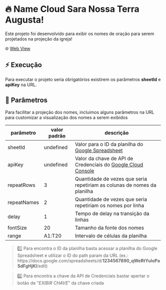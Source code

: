 # 🔥 Name Cloud Sara Nossa Terra Augusta!

Este projeto foi desenvolvido para exibir os nomes de oração para serem projetados na projeção da igreja!

🌐 [Web View](https://sntaugusta.github.io/name-cloud/)

## ⚡ Execução
Para executar o projeto seria obrigatórios existirem os parâmetros **sheetId** e **apiKey** na URL.

## 🔗 Parâmetros
Para facilitar a projeção dos nomes, incluimos alguns parâmetros na URL para customizar a visualização dos nomes a serem exibidos

| parâmetro   | valor padrão | descrição
| -           | -            | - 
| sheetId     | undefined    | Valor para o ID da planilha do [Google Spreadsheet](https://spreadsheets.google.com/)
| apiKey      | undefined    | Valor da chave de API de Credenciais do [Google Cloud Console](https://console.cloud.google.com/apis/credentials)
| repeatRows  | 3            | Quantidade de vezes que seria repetiriam as colunas de nomes da planilha
| repeatNames | 2            | Quantidade de vezes que seria repetiriam os nomes por linha
| delay       | 1            | Tempo de delay na transição da linhas
| fontSize    | 20           | Tamanho da fonte dos nomes
| range       | A1:T20       | Intervalo de células da planilha

> 1️⃣ Para encontra o ID da planilha basta acessar a planilha do Google Spreadsheet e utilizar o ID do path param da URL (ex.: https:\/\/docs.google.com/spreadsheets/d/**1234567890_qWeRtYuIoPaSdFgHjKl**/edit)

> 2️⃣ Para encontra a chave da API de Credenciais bastar apertar o botão de "*EXIBIR CHAVE*" da chave criada
